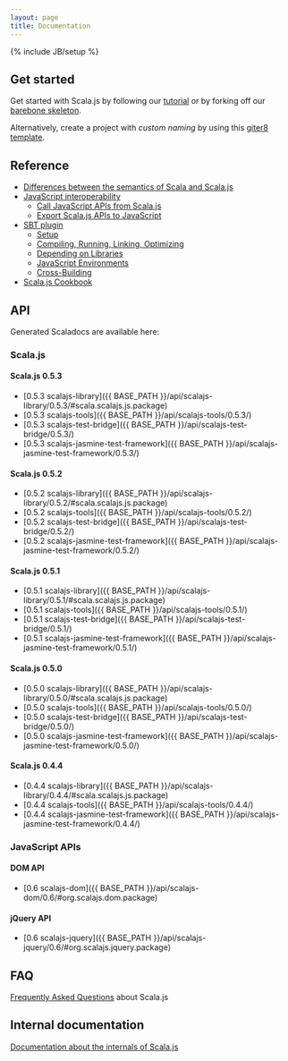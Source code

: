 ```yaml
---
layout: page
title: Documentation
---
```

{% include JB/setup %}

## Get started

Get started with Scala.js by following our [tutorial](./tutorial.html) or by forking off our
[barebone skeleton](https://github.com/sjrd/scala-js-example-app).

Alternatively, create a project with *custom naming* by using this [giter8 template](https://github.com/sebnozzi/scala-js.g8).

## Reference

* [Differences between the semantics of Scala and Scala.js](./semantics.html)
* [JavaScript interoperability](./js-interoperability.html)
  * [Call JavaScript APIs from Scala.js](./calling-javascript.html)
  * [Export Scala.js APIs to JavaScript](./export-to-javascript.html)
* [SBT plugin](./sbt-plugin.html)
  * [Setup](./sbt/setup.html)
  * [Compiling, Running, Linking, Optimizing](./sbt/run.html)
  * [Depending on Libraries](./sbt/depending.html)
  * [JavaScript Environments](./sbt/js-envs.html)
  * [Cross-Building](./sbt/cross-building.html)
* [Scala.js Cookbook](./cookbook/)

## <a name="api"></a> API

Generated Scaladocs are available here:

### Scala.js

#### Scala.js 0.5.3
* [0.5.3 scalajs-library]({{ BASE_PATH }}/api/scalajs-library/0.5.3/#scala.scalajs.js.package)
* [0.5.3 scalajs-tools]({{ BASE_PATH }}/api/scalajs-tools/0.5.3/)
* [0.5.3 scalajs-test-bridge]({{ BASE_PATH }}/api/scalajs-test-bridge/0.5.3/)
* [0.5.3 scalajs-jasmine-test-framework]({{ BASE_PATH }}/api/scalajs-jasmine-test-framework/0.5.3/)

#### Scala.js 0.5.2
* [0.5.2 scalajs-library]({{ BASE_PATH }}/api/scalajs-library/0.5.2/#scala.scalajs.js.package)
* [0.5.2 scalajs-tools]({{ BASE_PATH }}/api/scalajs-tools/0.5.2/)
* [0.5.2 scalajs-test-bridge]({{ BASE_PATH }}/api/scalajs-test-bridge/0.5.2/)
* [0.5.2 scalajs-jasmine-test-framework]({{ BASE_PATH }}/api/scalajs-jasmine-test-framework/0.5.2/)

#### Scala.js 0.5.1
* [0.5.1 scalajs-library]({{ BASE_PATH }}/api/scalajs-library/0.5.1/#scala.scalajs.js.package)
* [0.5.1 scalajs-tools]({{ BASE_PATH }}/api/scalajs-tools/0.5.1/)
* [0.5.1 scalajs-test-bridge]({{ BASE_PATH }}/api/scalajs-test-bridge/0.5.1/)
* [0.5.1 scalajs-jasmine-test-framework]({{ BASE_PATH }}/api/scalajs-jasmine-test-framework/0.5.1/)

#### Scala.js 0.5.0
* [0.5.0 scalajs-library]({{ BASE_PATH }}/api/scalajs-library/0.5.0/#scala.scalajs.js.package)
* [0.5.0 scalajs-tools]({{ BASE_PATH }}/api/scalajs-tools/0.5.0/)
* [0.5.0 scalajs-test-bridge]({{ BASE_PATH }}/api/scalajs-test-bridge/0.5.0/)
* [0.5.0 scalajs-jasmine-test-framework]({{ BASE_PATH }}/api/scalajs-jasmine-test-framework/0.5.0/)

#### Scala.js 0.4.4
* [0.4.4 scalajs-library]({{ BASE_PATH }}/api/scalajs-library/0.4.4/#scala.scalajs.js.package)
* [0.4.4 scalajs-tools]({{ BASE_PATH }}/api/scalajs-tools/0.4.4/)
* [0.4.4 scalajs-jasmine-test-framework]({{ BASE_PATH }}/api/scalajs-jasmine-test-framework/0.4.4/)

### JavaScript APIs

#### DOM API
* [0.6 scalajs-dom]({{ BASE_PATH }}/api/scalajs-dom/0.6/#org.scalajs.dom.package)

#### jQuery API
* [0.6 scalajs-jquery]({{ BASE_PATH }}/api/scalajs-jquery/0.6/#org.scalajs.jquery.package)

## FAQ

[Frequently Asked Questions](./faq.html) about Scala.js

## Internal documentation

[Documentation about the internals of Scala.js](./internals/)
